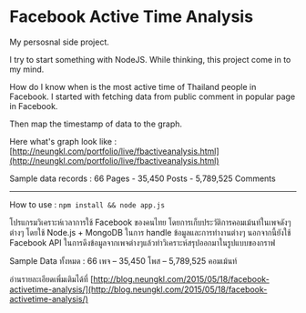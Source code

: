 # Facebook Active Time Analysis

My persosnal side project.

I try to start something with NodeJS. While thinking, this project come in to my mind.

How do I know when is the most active time of Thailand people in Facebook.
I started with fetching data from public comment in popular page in Facebook.

Then map the timestamp of data to the graph.

Here what's graph look like : [http://neungkl.com/portfolio/live/fbactiveanalysis.html](http://neungkl.com/portfolio/live/fbactiveanalysis.html)

Sample data records :
66 Pages - 35,450 Posts - 5,789,525 Comments

--------------

How to use :
`npm install && node app.js`

โปรแกรมวิเคราะห์เวลาการใช้ Facebook ของคนไทย โดยการเก็บประวัติการคอมเม้นท์ในเพจดังๆต่างๆ
โดยใช้ Node.js + MongoDB ในการ handle ข้อมูลและการทำงานต่างๆ
นอกจากนี้ยังใช้ Facebook API ในการดึงข้อมูลจากเพจต่างๆแล้วทำวิเคราะห์สรุปออกมาในรูปแบบของกราฟ

Sample Data ทั้งหมด :
66 เพจ – 35,450 โพส – 5,789,525 คอมเม้นท์

อ่านรายละเอียดเพิ่มเติมได้ที่
[http://blog.neungkl.com/2015/05/18/facebook-activetime-analysis/](http://blog.neungkl.com/2015/05/18/facebook-activetime-analysis/)
